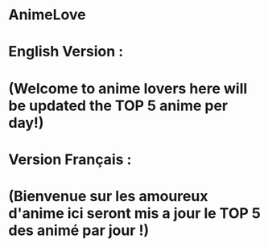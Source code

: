 # AnimeLove

# English Version : 
# (Welcome to anime lovers here will be updated the TOP 5 anime per day!)

# Version Français :
# (Bienvenue sur les amoureux d'anime ici seront mis a jour le TOP 5 des animé par jour !)
